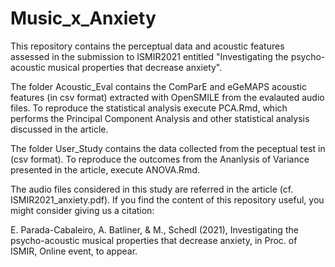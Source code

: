 # Music_x_Anxiety

This repository contains the perceptual data and acoustic features assessed in the submission to ISMIR2021 entitled "Investigating the psycho-acoustic musical properties that decrease anxiety".

The folder Acoustic_Eval contains the ComParE and eGeMAPS acoustic features (in csv format) extracted with OpenSMILE from the evalauted audio files. To reproduce the statistical analysis execute PCA.Rmd, which performs the Principal Component Analysis and other statistical analysis discussed in the article.

The folder User_Study contains the data collected from the peceptual test in (csv format). To reproduce the outcomes from the Ananlysis of Variance presented in the article, execute ANOVA.Rmd.

The audio files considered in this study are referred in the article (cf. ISMIR2021_anxiety.pdf). If you find the content of this repository useful, you might consider giving us a citation:

E. Parada-Cabaleiro, A. Batliner, & M., Schedl (2021), Investigating the psycho-acoustic musical properties that decrease anxiety, in Proc. of ISMIR, Online event, to appear.
